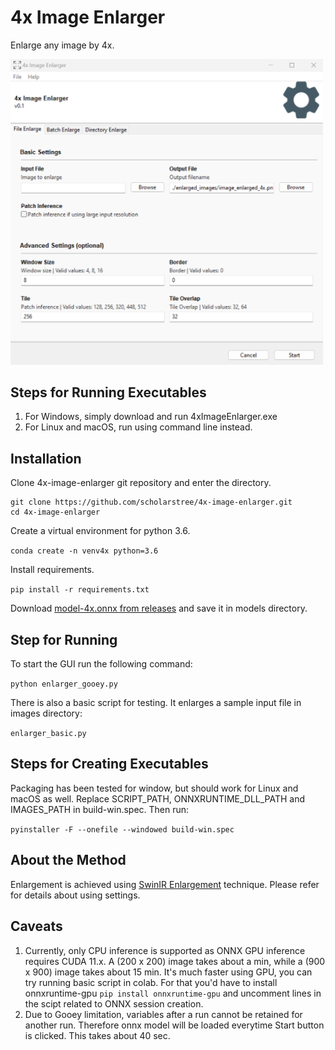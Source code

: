 # 4x Image Enlarger
Enlarge any image by 4x. 

<img src="./images/win_1.png" width="500" />

## Steps for Running Executables
1. For Windows, simply download and run 4xImageEnlarger.exe
2. For Linux and macOS, run using command line instead.

## Installation 
Clone 4x-image-enlarger git repository and enter the directory.

```
git clone https://github.com/scholarstree/4x-image-enlarger.git
cd 4x-image-enlarger
```

Create a virtual environment for python 3.6.

`conda create -n venv4x python=3.6`

Install requirements.

`pip install -r requirements.txt`

Download [model-4x.onnx from releases](https://github.com/scholarstree/4x-image-enlarger/releases/tag/models) and save it in models directory.

## Step for Running
To start the GUI run the following command:

`python enlarger_gooey.py`

There is also a basic script for testing. It enlarges a sample input file in images directory: 

`enlarger_basic.py`

## Steps for Creating Executables
Packaging has been tested for window, but should work for Linux and macOS as well. Replace SCRIPT_PATH, ONNXRUNTIME_DLL_PATH and IMAGES_PATH in build-win.spec. Then run:

`pyinstaller -F --onefile --windowed build-win.spec`

## About the Method
Enlargement is achieved using [SwinIR Enlargement](https://github.com/JingyunLiang/SwinIR) technique. Please refer for details about using settings.

## Caveats
1. Currently, only CPU inference is supported as ONNX GPU inference requires CUDA 11.x. A (200 x 200) image takes about a min, while a (900 x 900) image takes about 15 min. It's much faster using GPU, you can try running basic script in colab. For that you'd have to install onnxruntime-gpu `pip install onnxruntime-gpu` and uncomment lines in the scipt related to ONNX session creation. 
2. Due to Gooey limitation, variables after a run cannot be retained for another run. Therefore onnx model will be loaded everytime Start button is clicked. This takes about 40 sec.
